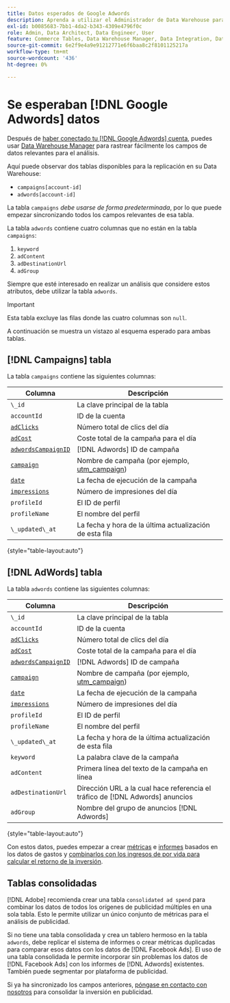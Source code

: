 ```yaml
---
title: Datos esperados de Google Adwords
description: Aprenda a utilizar el Administrador de Data Warehouse para rastrear fácilmente campos de datos relevantes para su análisis.
exl-id: b0085683-7bb1-4da2-b343-4309e4796f0c
role: Admin, Data Architect, Data Engineer, User
feature: Commerce Tables, Data Warehouse Manager, Data Integration, Data Import/Export
source-git-commit: 6e2f9e4a9e91212771e6f6baa8c2f8101125217a
workflow-type: tm+mt
source-wordcount: '436'
ht-degree: 0%

---
```


# Se esperaban [!DNL Google Adwords] datos

Después de [haber conectado tu [!DNL Google Adwords] cuenta](../integrations/google-adwords.md), puedes usar [Data Warehouse Manager](../../data-warehouse-mgr/tour-dwm.md) para rastrear fácilmente los campos de datos relevantes para el análisis.

Aquí puede observar dos tablas disponibles para la replicación en su Data Warehouse:

* `campaigns[account-id]`
* `adwords[account-id]`

La tabla `campaigns` *debe usarse de forma predeterminada*, por lo que puede empezar sincronizando todos los campos relevantes de esa tabla.

La tabla `adwords` contiene cuatro columnas que no están en la tabla `campaigns`:

1. `keyword`
1. `adContent`
1. `adDestinationUrl`
1. `adGroup`

Siempre que esté interesado en realizar un análisis que considere estos atributos, debe utilizar la tabla `adwords`.

>[!IMPORTANT]
>
>Esta tabla excluye las filas donde las cuatro columnas son `null`.

A continuación se muestra un vistazo al esquema esperado para ambas tablas.

## [!DNL Campaigns] tabla

La tabla `campaigns` contiene las siguientes columnas:

| **Columna** | **Descripción** |
|-----|-----|
| `\_id` | La clave principal de la tabla |
| `accountId` | ID de la cuenta |
| [`adClicks`](https://ga-dev-tools.google/dimensions-metrics-explorer/#view=detail&group=adwords&jump=ga_adclicks) | Número total de clics del día |
| [`adCost`](https://ga-dev-tools.google/dimensions-metrics-explorer/#view=detail&group=adwords&jump=ga_adcost) | Coste total de la campaña para el día |
| [`adwordsCampaignID`](https://ga-dev-tools.google/dimensions-metrics-explorer/#view=detail&group=adwords&jump=ga_adwordscampaignid) | [!DNL Adwords] ID de campaña |
| [`campaign`](https://ga-dev-tools.google/dimensions-metrics-explorer/#view=detail&group=traffic_sources&jump=ga_campaign) | Nombre de campaña (por ejemplo, [utm\_campaign](https://support.google.com/analytics/answer/1033867?hl=en)) |
| [`date`](https://ga-dev-tools.google/dimensions-metrics-explorer/#view=detail&group=time&jump=ga_date) | La fecha de ejecución de la campaña |
| [`impressions`](https://ga-dev-tools.google/dimensions-metrics-explorer/#view=detail&group=adwords&jump=ga_impressions) | Número de impresiones del día |
| `profileId` | El ID de perfil |
| `profileName` | El nombre del perfil |
| `\_updated\_at` | La fecha y hora de la última actualización de esta fila |

{style="table-layout:auto"}

## [!DNL AdWords] tabla

La tabla `adwords` contiene las siguientes columnas:

| **Columna** | **Descripción** |
|-----|-----|
| `\_id` | La clave principal de la tabla |
| `accountId` | ID de la cuenta |
| [`adClicks`](https://ga-dev-tools.google/dimensions-metrics-explorer/#view=detail&group=adwords&jump=ga_adclicks) | Número total de clics del día |
| [`adCost`](https://ga-dev-tools.google/dimensions-metrics-explorer/#view=detail&group=adwords&jump=ga_adcost) | Coste total de la campaña para el día |
| [`adwordsCampaignID`](https://ga-dev-tools.google/dimensions-metrics-explorer/#view=detail&group=adwords&jump=ga_adwordscampaignid) | [!DNL Adwords] ID de campaña |
| [`campaign`](https://ga-dev-tools.google/dimensions-metrics-explorer/#view=detail&group=traffic_sources&jump=ga_campaign) | Nombre de campaña (por ejemplo, [utm\_campaign](https://support.google.com/analytics/answer/1033867?hl=en)) |
| [`date`](https://ga-dev-tools.google/dimensions-metrics-explorer/#view=detail&group=time&jump=ga_date) | La fecha de ejecución de la campaña |
| [`impressions`](https://ga-dev-tools.google/dimensions-metrics-explorer/#view=detail&group=adwords&jump=ga_impressions) | Número de impresiones del día |
| `profileId` | El ID de perfil |
| `profileName` | El nombre del perfil |
| `\_updated\_at` | La fecha y hora de la última actualización de esta fila |
| `keyword` | La palabra clave de la campaña |
| `adContent` | Primera línea del texto de la campaña en línea |
| `adDestinationUrl` | Dirección URL a la cual hace referencia el tráfico de [!DNL Adwords] anuncios |
| `adGroup` | Nombre del grupo de anuncios [!DNL Adwords] |

{style="table-layout:auto"}

Con estos datos, puedes empezar a crear [métricas](../../../data-user/reports/ess-manage-data-metrics.md) e [informes](../../../tutorials/using-visual-report-builder.md) basados en los datos de gastos y [combinarlos con los ingresos de por vida para calcular el retorno de la inversión](../../analysis/roi-ad-camp.md).

## Tablas consolidadas

[!DNL Adobe] recomienda crear una tabla `consolidated ad spend` para combinar los datos de todos los orígenes de publicidad múltiples en una sola tabla. Esto le permite utilizar un único conjunto de métricas para el análisis de publicidad.

Si no tiene una tabla consolidada y crea un tablero hermoso en la tabla `adwords`, debe replicar el sistema de informes o crear métricas duplicadas para comparar esos datos con los datos de [!DNL Facebook Ads]. El uso de una tabla consolidada le permite incorporar sin problemas los datos de [!DNL Facebook Ads] con los informes de [!DNL Adwords] existentes. También puede segmentar por plataforma de publicidad.

Si ya ha sincronizado los campos anteriores, [póngase en contacto con nosotros](https://experienceleague.adobe.com/docs/commerce-knowledge-base/kb/troubleshooting/miscellaneous/mbi-service-policies.html) para consolidar la inversión en publicidad.
